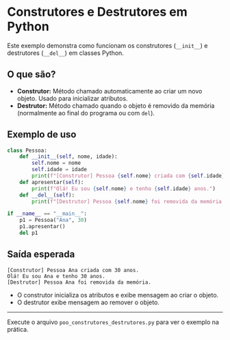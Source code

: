 # Construtores e Destrutores em Python

Este exemplo demonstra como funcionam os construtores (`__init__`) e destrutores (`__del__`) em classes Python.

## O que são?

- **Construtor:** Método chamado automaticamente ao criar um novo objeto. Usado para inicializar atributos.
- **Destrutor:** Método chamado quando o objeto é removido da memória (normalmente ao final do programa ou com `del`).

## Exemplo de uso

```python
class Pessoa:
    def __init__(self, nome, idade):
        self.nome = nome
        self.idade = idade
        print(f"[Construtor] Pessoa {self.nome} criada com {self.idade} anos.")
    def apresentar(self):
        print(f"Olá! Eu sou {self.nome} e tenho {self.idade} anos.")
    def __del__(self):
        print(f"[Destrutor] Pessoa {self.nome} foi removida da memória.")

if __name__ == "__main__":
    p1 = Pessoa("Ana", 30)
    p1.apresentar()
    del p1
```

## Saída esperada

```
[Construtor] Pessoa Ana criada com 30 anos.
Olá! Eu sou Ana e tenho 30 anos.
[Destrutor] Pessoa Ana foi removida da memória.
```

- O construtor inicializa os atributos e exibe mensagem ao criar o objeto.
- O destrutor exibe mensagem ao remover o objeto.

---

Execute o arquivo `poo_construtores_destrutores.py` para ver o exemplo na prática.
